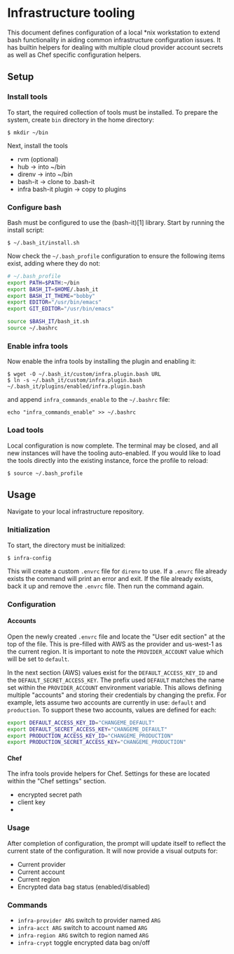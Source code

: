 # Infrastructure tooling

This document defines configuration of a local *nix workstation to extend
bash functionality in aiding common infrastructure configuration issues.
It has builtin helpers for dealing with multiple cloud provider account
secrets as well as Chef specific configuration helpers.

## Setup

### Install tools

To start, the required collection of tools must be installed. To prepare the
system, create `bin` directory in the home directory:

```
$ mkdir ~/bin
```

Next, install the tools

* rvm (optional)
* hub -> into ~/bin
* direnv -> into ~/bin
* bash-it -> clone to .bash-it
* infra bash-it plugin -> copy to plugins

### Configure bash

Bash must be configured to use the (bash-it)[1] library. Start by running the
install script:

```
$ ~/.bash_it/install.sh
```

Now check the `~/.bash_profile` configuration to ensure the following items
exist, adding where they do not:

```bash
# ~/.bash_profile
export PATH=$PATH:~/bin
export BASH_IT=$HOME/.bash_it
export BASH_IT_THEME="bobby"
export EDITOR="/usr/bin/emacs"
export GIT_EDITOR="/usr/bin/emacs"

source $BASH_IT/bash_it.sh
source ~/.bashrc
```

### Enable infra tools

Now enable the infra tools by installing the plugin and enabling it:

```
$ wget -O ~/.bash_it/custom/infra.plugin.bash URL
$ ln -s ~/.bash_it/custom/infra.plugin.bash ~/.bash_it/plugins/enabled/infra.plugin.bash
```

and append `infra_commands_enable` to the `~/.bashrc` file:

```
echo "infra_commands_enable" >> ~/.bashrc
```

### Load tools

Local configuration is now complete. The terminal may be closed, and all new
instances will have the tooling auto-enabled. If you would like to load the
tools directly into the existing instance, force the profile to reload:

```
$ source ~/.bash_profile
```

## Usage

Navigate to your local infrastructure repository.

### Initialization

To start, the directory must be initialized:

```
$ infra-config
```

This will create a custom `.envrc` file for `direnv` to use. If a `.envrc`
file already exists the command will print an error and exit. If the file
already exists, back it up and remove the `.envrc` file. Then run the command
again.

### Configuration

#### Accounts

Open the newly created `.envrc` file and locate the "User edit section" at
the top of the file. This is pre-filled with AWS as the provider and us-west-1
as the current region. It is important to note the `PROVIDER_ACCOUNT` value
which will be set to `default`.

In the next section (AWS) values exist for the `DEFAULT_ACCESS_KEY_ID` and the
`DEFAULT_SECRET_ACCESS_KEY`. The prefix used `DEFAULT` matches the name set
within the `PROVIDER_ACCOUNT` environment variable. This allows defining
multiple "accounts" and storing their credentials by changing the prefix.
For example, lets assume two accounts are currently in use: `default` and
`production`. To support these two accounts, values are defined for each:

```bash
export DEFAULT_ACCESS_KEY_ID="CHANGEME_DEFAULT"
export DEFAULT_SECRET_ACCESS_KEY="CHANGEME_DEFAULT"
export PRODUCTION_ACCESS_KEY_ID="CHANGEME_PRODUCTION"
export PRODUCTION_SECRET_ACCESS_KEY="CHANGEME_PRODUCTION"
```

#### Chef

The infra tools provide helpers for Chef. Settings for these are located
within the "Chef settings" section.

* encrypted secret path
* client key
*

### Usage

After completion of configuration, the prompt will update itself to reflect
the current state of the configuration. It will now provide a visual outputs
for:

* Current provider
* Current account
* Current region
* Encrypted data bag status (enabled/disabled)

### Commands

* `infra-provider ARG` switch to provider named `ARG`
* `infra-acct ARG` switch to account named `ARG`
* `infra-region ARG` switch to region named `ARG`
* `infra-crypt` toggle encrypted data bag on/off
